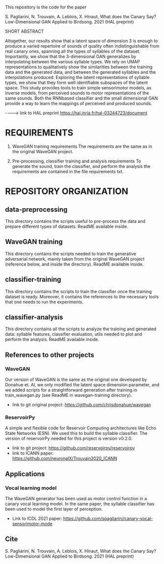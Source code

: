 This repository is the code for the paper 

S. Pagliarini, N. Trouvain, A. Leblois, X. Hinaut, What does the Canary Say? Low-Dimensional GAN
Applied to Birdsong. 2021 (HAL preprint)

SHORT ABSTRACT

Altogether, our results show that a latent space
of dimension 3 is enough to produce a varied repertoire of sounds
of quality often indistinguishable from real canary ones, spanning
all the types of syllables of the dataset. Importantly, we show
that the 3-dimensional GAN generalizes by interpolating between
the various syllable types. We rely on UMAP representations to
qualitatively show the similarities between the training data and
the generated data, and between the generated syllables and the
interpolations produced. Exploring the latent representations of
syllable types, we show that they form well identifiable subspaces
of the latent space. This study provides tools to train simple
sensorimotor models, as inverse models, from perceived sounds
to motor representations of the same sounds. Both the RNNbased classifier and the small dimensional GAN provide a way
to learn the mappings of perceived and produced sounds.

----> link to HAL preprint https://hal.inria.fr/hal-03244723/document

# REQUIREMENTS
1) WaveGAN training requirements
The requirements are the same as in the original WaveGAN project.

2) Pre-processing, classifier training and analysis requirements
To generate the sound, train the classifier, and perform the analysis the requirements are contained in the file requirements txt.



# REPOSITORY ORGANIZATION
## data-preprocessing
This directory contains the scripts useful to pre-process the data and prepare different types of datasets. ReadME available inside.

## WaveGAN training
This directory contains the scripts needed to train the generative adversarial network, mainly taken from the original WaveGAN project (reference below, and inside the directory). ReadME available inside.

## classifier-training
This directory contains the scripts to train the classifier once the training dataset is ready. Moreover, it contains the references to the necessary tools that one needs to run the experiments.

## classifier-analysis
This directory contains all the scripts to analyze the training and generated data: syllable features, classifier evaluation, utils needed to plot and perform the analysis. ReadME available inside.

## References to other projects 
### WaveGAN
Our version of WaveGAN is the same as the original one developed by Donahue et. Al, we only modified the latent space dimension parameter, and we added scripts for a straightforward generation after training in train_wavegan.py (see ReadME in wavegan-training directory).
- link to git original project: https://github.com/chrisdonahue/wavegan

### ReservoirPy
A simple and flexible code for Reservoir Computing architectures like Echo State Networks (ESN). We used this to build the syllable classifier. The version of reservoirPy needed for this project is version v0.2.0.
- link to git project: https://github.com/reservoirpy/reservoirpy
- link to ICANN paper: https://github.com/neuronalX/Trouvain2020_ICANN

## Applications
### Vocal learning model
The WaveGAN generator has been used as motor control function in a canary vocal learning model. In the same paper, the syllable classifier has been used to model the first layer of perception.
- Link to ICDL 2021 paper: https://github.com/spagliarini/canary-vocal-sensorimotor-mode

## Cite
S. Pagliarini, N. Trouvain, A. Leblois, X. Hinaut, What does the Canary Say? Low-Dimensional GAN
Applied to Birdsong. 2021 (HAL preprint)
